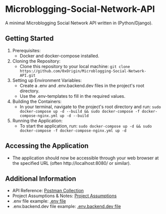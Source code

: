 # Microblogging-Social-Network-API
A minimal Microblogging Social Network API written in (Python/Django).

## Getting Started

1. Prerequisites:
    * Docker and docker-compose installed.
2. Cloning the Repository:
    * Clone this repository to your local machine: ```git clone https://github.com/0xOrigin/Microblogging-Social-Network-API.git```
3. Setting up Environment Variables:
    * Create a .env and .env.backend.dev files in the project's root directory.
    * Use the .env-templates to fill in the required values.
4. Building the Containers:
    * In your terminal, navigate to the project's root directory and run: ```sudo docker-compose up -d --build && sudo docker-compose -f docker-compose-nginx.yml up -d --build```
5. Running the Application:
    * To start the application, run: ```sudo docker-compose up -d && sudo docker-compose -f docker-compose-nginx.yml up -d```

## Accessing the Application

- The application should now be accessible through your web browser at the specified URL (often http://localhost:8080/ or similar).

## Additional Information
  * API Reference: [Postman Collection]()
  * Project Assumptions & Notes: [Project Assumptions]()
  * .env file example: [.env file]()
  * .env.backend.dev file example: [.env.backend.dev file]()
